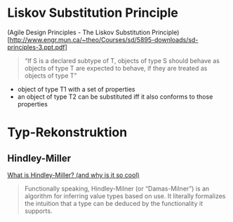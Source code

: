 # Liskov Substitution Principle

(Agile Design Principles - The Liskov Substitution Principle)[http://www.engr.mun.ca/~theo/Courses/sd/5895-downloads/sd-principles-3.ppt.pdf]

> “If S is a declared subtype of T, objects of type S should behave as objects of type T are expected to behave, if they are treated as objects of type T”

- object of type T1 with a set of properties
- an object of type T2 can be substituted iff it also conforms to those properties

# Typ-Rekonstruktion

## Hindley-Miller

[What is Hindley-Miller? (and why is it so cool)](http://www.codecommit.com/blog/scala/what-is-hindley-milner-and-why-is-it-cool)

> Functionally speaking, Hindley-Milner (or “Damas-Milner”) is an algorithm for inferring value types based on use.  It literally formalizes the intuition that a type can be deduced by the functionality it supports. 
